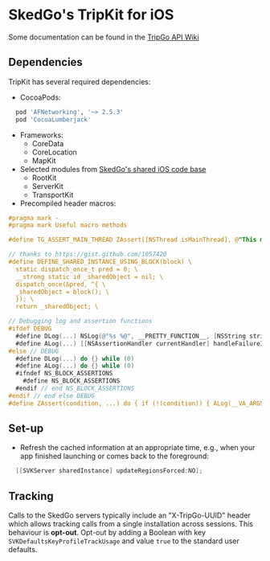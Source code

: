 # SkedGo's TripKit for iOS

Some documentation can be found in the [TripGo API Wiki](https://github.com/skedgo/tripgo-api/wiki)

## Dependencies

TripKit has several required dependencies:

* CocoaPods:
``` ruby
  pod 'AFNetworking', '~> 2.5.3'
  pod 'CocoaLumberjack'
```
* Frameworks:
  * CoreData
  * CoreLocation
  * MapKit
* Selected modules from [SkedGo's shared iOS code base](https://github.com/skedgo/shared-ios)
  * RootKit
  * ServerKit
  * TransportKit
* Precompiled header macros:
``` objective-c
#pragma mark -
#pragma mark Useful macro methods

#define TG_ASSERT_MAIN_THREAD ZAssert([NSThread isMainThread], @"This method must be called on the main thread")

// thanks to https://gist.github.com/1057420
#define DEFINE_SHARED_INSTANCE_USING_BLOCK(block) \
  static dispatch_once_t pred = 0; \
  __strong static id _sharedObject = nil; \
  dispatch_once(&pred, ^{ \
  _sharedObject = block(); \
  }); \
  return _sharedObject; \

// Debugging log and assertion functions
#ifdef DEBUG
  #define DLog(...) NSLog(@"%s %@", __PRETTY_FUNCTION__, [NSString stringWithFormat:__VA_ARGS__])
  #define ALog(...) [[NSAssertionHandler currentHandler] handleFailureInFunction:[NSString stringWithCString:__PRETTY_FUNCTION__ encoding:NSUTF8StringEncoding] file:[NSString stringWithCString:__FILE__ encoding:NSUTF8StringEncoding] lineNumber:__LINE__ description:__VA_ARGS__]
#else // DEBUG
  #define DLog(...) do {} while (0)
  #define ALog(...) do {} while (0)
  #ifndef NS_BLOCK_ASSERTIONS
    #define NS_BLOCK_ASSERTIONS
  #endif // end NS_BLOCK_ASSERTIONS
#endif // end else DEBUG
#define ZAssert(condition, ...) do { if (!(condition)) { ALog(__VA_ARGS__); }} while (0)
```

## Set-up

* Refresh the cached information at an appropriate time, e.g., when your app finished launching or comes back to the foreground:

```  objective-c
  [[SVKServer sharedInstance] updateRegionsForced:NO];
```

## Tracking

Calls to the SkedGo servers typically include an "X-TripGo-UUID" header which allows tracking calls from a single installation across sessions. This behaviour is **opt-out**. Opt-out by adding a Boolean with key `SVKDefaultsKeyProfileTrackUsage` and value `true` to the standard user defaults.
